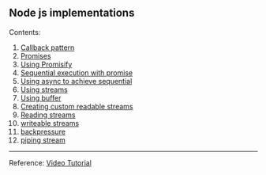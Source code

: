 ## Node js implementations

Contents:

1. [Callback pattern](callback.js)
2. [Promises](promises.js)
3. [Using Promisify](promisify.js)
4. [Sequential execution with promise](sequential.js)
5. [Using async to achieve sequential](sequentialAsync.js)
6. [Using streams](streams.js)
7. [Using buffer](buffer.js)
8. [Creating custom readable streams](customReadableStreams.js)
9. [Reading streams](readingStreams.js)
10. [writeable streams](writeableStreams.js)
11. [backpressure](backpressure.js)
12. [piping stream](pipingStreams.js)

---

Reference: [Video Tutorial](https://www.youtube.com/watch?v=xSmcD48FxFE&list=PLfiFyFs7K9szsv4Mz11bFzfhyOAjMHEbd)

